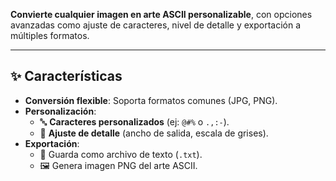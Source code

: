 **Convierte cualquier imagen en arte ASCII personalizable**, con opciones avanzadas como ajuste de caracteres, nivel de detalle y exportación a múltiples formatos.

---

## ✨ Características
- **Conversión flexible**: Soporta formatos comunes (JPG, PNG).
- **Personalización**:
  - 🔤 **Caracteres personalizados** (ej: `@#%` o `.,:-`).
  - 📏 **Ajuste de detalle** (ancho de salida, escala de grises).
- **Exportación**:
  - 💾 Guarda como archivo de texto (`.txt`).
  - 🖼️ Genera imagen PNG del arte ASCII.
